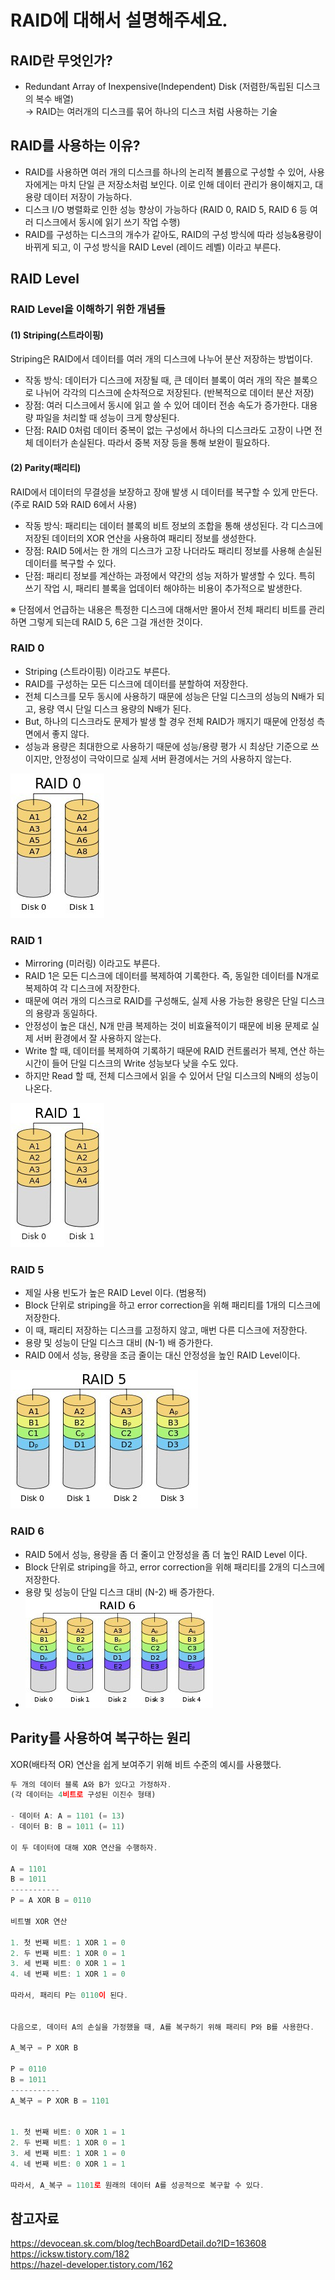 # RAID에 대해서 설명해주세요.

## RAID란 무엇인가?
- Redundant Array of Inexpensive(Independent) Disk (저렴한/독립된 디스크의 복수 배열)<br>
→ RAID는 여러개의 디스크를 묶어 하나의 디스크 처럼 사용하는 기술

## RAID를 사용하는 이유?
- RAID를 사용하면 여러 개의 디스크를 하나의 논리적 볼륨으로 구성할 수 있어, 사용자에게는 마치 단일 큰 저장소처럼 보인다.
이로 인해 데이터 관리가 용이해지고, 대용량 데이터 저장이 가능하다.
- 디스크 I/O 병렬화로 인한 성능 향상이 가능하다 (RAID 0, RAID 5, RAID 6 등 여러 디스크에서 동시에 읽기 쓰기 작업 수행)
- RAID를 구성하는 디스크의 개수가 같아도, RAID의 구성 방식에 따라 성능&용량이 바뀌게 되고, 이 구성 방식을 RAID Level (레이드 레벨) 이라고 부른다.

## RAID Level

### RAID Level을 이해하기 위한 개념들

#### (1) Striping(스트라이핑)
Striping은 RAID에서 데이터를 여러 개의 디스크에 나누어 분산 저장하는 방법이다.
- 작동 방식: 데이터가 디스크에 저장될 때, 큰 데이터 블록이 여러 개의 작은 블록으로 나뉘어 각각의 디스크에 순차적으로 저장된다.
  (반복적으로 데이터 분산 저장)
- 장점: 여러 디스크에서 동시에 읽고 쓸 수 있어 데이터 전송 속도가 증가한다. 대용량 파일을 처리할 때 성능이 크게 향상된다.
- 단점: RAID 0처럼 데이터 중복이 없는 구성에서 하나의 디스크라도 고장이 나면 전체 데이터가 손실된다.
따라서 중복 저장 등을 통해 보완이 필요하다.

#### (2) Parity(패리티)
RAID에서 데이터의 무결성을 보장하고 장애 발생 시 데이터를 복구할 수 있게 만든다.(주로 RAID 5와 RAID 6에서 사용)
- 작동 방식: 패리티는 데이터 블록의 비트 정보의 조합을 통해 생성된다. 
각 디스크에 저장된 데이터의 XOR 연산을 사용하여 패리티 정보를 생성한다.
- 장점: RAID 5에서는 한 개의 디스크가 고장 나더라도 패리티 정보를 사용해 손실된 데이터를 복구할 수 있다.
- 단점: 패리티 정보를 계산하는 과정에서 약간의 성능 저하가 발생할 수 있다. 특히 쓰기 작업 시, 패리티 블록을 업데이터 해야하는 비용이 추가적으로 발생한다.

※ 단점에서 언급하는 내용은 특정한 디스크에 대해서만 몰아서 전체 패리티 비트를 관리하면 그렇게 되는데 RAID 5, 6은 그걸 개선한 것이다.

### RAID 0
- Striping (스트라이핑) 이라고도 부른다.
- RAID를 구성하는 모든 디스크에 데이터를 분할하여 저장한다.
- 전체 디스크를 모두 동시에 사용하기 때문에 성능은 단일 디스크의 성능의 N배가 되고, 용량 역시 단일 디스크 용량의 N배가 된다.
- But, 하나의 디스크라도 문제가 발생 할 경우 전체 RAID가 깨지기 때문에 안정성 측면에서 좋지 않다.
- 성능과 용량은 최대한으로 사용하기 때문에 성능/용량 평가 시 최상단 기준으로 쓰이지만, 안정성이 극악이므로 실제 서버 환경에서는 거의 사용하지 않는다.

![img.png](img/PaikMyeongGyu/raid0.png)

### RAID 1
- Mirroring (미러링) 이라고도 부른다.
- RAID 1은 모든 디스크에 데이터를 복제하여 기록한다. 즉, 동일한 데이터를 N개로 복제하여 각 디스크에 저장한다.
- 때문에 여러 개의 디스크로 RAID를 구성해도, 실제 사용 가능한 용량은 단일 디스크의 용량과 동일하다.
- 안정성이 높은 대신, N개 만큼 복제하는 것이 비효율적이기 때문에 비용 문제로 실제 서버 환경에서 잘 사용하지 않는다.
- Write 할 때, 데이터를 복제하여 기록하기 때문에 RAID 컨트롤러가 복제, 연산 하는 시간이 들어 단일 디스크의 Write 성능보다 낮을 수도 있다.
- 하지만 Read 할 때, 전체 디스크에서 읽을 수 있어서 단일 디스크의 N배의 성능이 나온다.

![img.png](img/PaikMyeongGyu/raid1.png)

### RAID 5
- 제일 사용 빈도가 높은 RAID Level 이다. (범용적)
- Block 단위로 striping을 하고 error correction을 위해 패리티를 1개의 디스크에 저장한다.
- 이 때, 패리티 저장하는 디스크를 고정하지 않고, 매번 다른 디스크에 저장한다.
- 용량 및 성능이 단일 디스크 대비 (N-1) 배 증가한다.
- RAID 0에서 성능, 용량을 조금 줄이는 대신 안정성을 높인 RAID Level이다.

![img.png](img/PaikMyeongGyu/raid5.png)

### RAID 6
- RAID 5에서 성능, 용량을 좀 더 줄이고 안정성을 좀 더 높인 RAID Level 이다.
- Block 단위로 striping을 하고, error correction을 위해 패리티를 2개의 디스크에 저장한다.
- 용량 및 성능이 단일 디스크 대비 (N-2) 배 증가한다.
- ![img.png](img/PaikMyeongGyu/raid6.png)

## Parity를 사용하여 복구하는 원리
XOR(배타적 OR) 연산을 쉽게 보여주기 위해 비트 수준의 예시를 사용했다.

```javascript
두 개의 데이터 블록 A와 B가 있다고 가정하자. 
(각 데이터는 4비트로 구성된 이진수 형태)

- 데이터 A: A = 1101 (= 13)
- 데이터 B: B = 1011 (= 11)

이 두 데이터에 대해 XOR 연산을 수행하자.

A = 1101
B = 1011
-----------
P = A XOR B = 0110

비트별 XOR 연산

1. 첫 번째 비트: 1 XOR 1 = 0
2. 두 번째 비트: 1 XOR 0 = 1
3. 세 번째 비트: 0 XOR 1 = 1
4. 네 번째 비트: 1 XOR 1 = 0

따라서, 패리티 P는 0110이 된다.


다음으로, 데이터 A의 손실을 가정했을 때, A를 복구하기 위해 패리티 P와 B를 사용한다.

A_복구 = P XOR B

P = 0110
B = 1011
-----------
A_복구 = P XOR B = 1101


1. 첫 번째 비트: 0 XOR 1 = 1
2. 두 번째 비트: 1 XOR 0 = 1
3. 세 번째 비트: 1 XOR 1 = 0
4. 네 번째 비트: 0 XOR 1 = 1

따라서, A_복구 = 1101로 원래의 데이터 A를 성공적으로 복구할 수 있다.
```

## 참고자료
https://devocean.sk.com/blog/techBoardDetail.do?ID=163608<br>
https://icksw.tistory.com/182<br>
https://hazel-developer.tistory.com/162